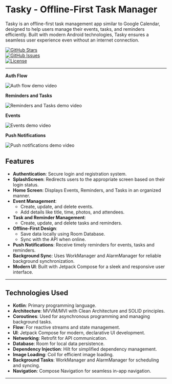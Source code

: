 # Tasky - Offline-First Task Manager

Tasky is an offline-first task management app similar to Google Calendar, designed to help users manage their events, tasks, and reminders efficiently. Built with modern Android technologies, Tasky ensures a seamless user experience even without an internet connection.

[![GitHub Stars](https://img.shields.io/github/stars/humbertouchiyama/Tasky?style=social)](https://github.com/humbertouchiyama/Tasky/stargazers)  
[![GitHub Issues](https://img.shields.io/github/issues/humbertouchiyama/Tasky)](https://github.com/humbertouchiyama/Tasky/issues)  
[![License](https://img.shields.io/badge/License-MIT-green.svg)](https://opensource.org/licenses/MIT)

---

**Auth Flow**

![Auth flow demo video](https://i.imgur.com/qRSXBWj.gif)

**Reminders and Tasks**

![Reminders and Tasks demo video](https://i.imgur.com/jwT5aBz.gif)

**Events**

![Events demo video](https://i.imgur.com/Pg30Ytp.gif)

**Push Notifications**

![Push notifications demo video](https://i.imgur.com/Nebfuz5.gif)

## Features

- **Authentication**: Secure login and registration system.
- **SplashScreen**: Redirects users to the appropriate screen based on their login status.
- **Home Screen**: Displays Events, Reminders, and Tasks in an organized manner.
- **Event Management**:
  - Create, update, and delete events.
  - Add details like title, time, photos, and attendees.
- **Task and Reminder Management**:
  - Create, update, and delete tasks and reminders.
- **Offline-First Design**:
  - Save data locally using Room Database.
  - Sync with the API when online.
- **Push Notifications**: Receive timely reminders for events, tasks and reminders.
- **Background Sync**: Uses WorkManager and AlarmManager for reliable background synchronization.
- **Modern UI**: Built with Jetpack Compose for a sleek and responsive user interface.

---

## Technologies Used

- **Kotlin**: Primary programming language.
- **Architecture**: MVVM/MVI with Clean Architecture and SOLID principles.
- **Coroutines**: Used for asynchronous programming and managing background tasks.
- **Flow**: For reactive streams and state management.
- **UI**: Jetpack Compose for modern, declarative UI development.
- **Networking**: Retrofit for API communication.
- **Database**: Room for local data persistence.
- **Dependency Injection**: Hilt for simplified dependency management.
- **Image Loading**: Coil for efficient image loading.
- **Background Tasks**: WorkManager and AlarmManager for scheduling and syncing.
- **Navigation**: Compose Navigation for seamless in-app navigation.

---
